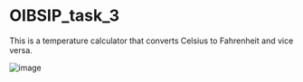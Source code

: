 # OIBSIP_task_3
This is a temperature calculator that converts Celsius to Fahrenheit and vice versa. 

![image](https://user-images.githubusercontent.com/117648930/220928139-cc7ef332-70e8-40d8-ae4b-ccf0a3b484ec.png)

